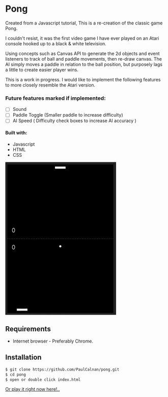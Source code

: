 
# Pong

Created from a Javascript tutorial, This is a re-creation of the classic game Pong.

I couldn't resist, it was the first video game I have ever played on an Atari console hooked up to a black & white television.

Using concepts such as Canvas API to generate the 2d objects and
event listeners to track of ball and paddle movements, then re-draw canvas.
The AI simply moves a paddle in relation to the ball position, but purposely lags a little to create easier player wins.

This is a work in progress. I would like to implement the following features to more closely resemble the Atari version.

### Future features marked if implemented:

- [ ]  Sound
- [ ]  Paddle Toggle (Smaller paddle to increase difficulty)
- [ ]  AI Speed ( Difficulty check boxes to increase AI accuracy )

#### Built with:

 - Javascript
 - HTML
 - CSS



![game demo](/pong_javascript.gif)


## Requirements

- Internet browser - Preferably Chrome.

## Installation

```
$ git clone https://github.com/PaulCalnan/pong.git
$ cd pong
$ open or double click index.html
```

[Or play it right now here!.. ](https://still-wildwood-28159.herokuapp.com/)
